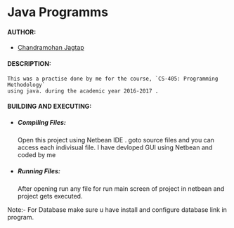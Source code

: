 # Java Programms 

#### AUTHOR:

- [Chandramohan Jagtap](https://github.com/cmjagtap "Chandramohan's github profile")

#### DESCRIPTION:

	This was a practise done by me for the course, `CS-405: Programming Methodology`
	using java. during the academic year 2016-2017 .

#### BUILDING AND EXECUTING:

- ##### Compiling Files:
	
 	Open this project using Netbean IDE .
	goto source files and you can access each indivisual file.
	I have devloped GUI using Netbean and coded by me


- ##### Running Files:
	
	After opening run any file for run main screen of project in netbean
	and project gets executed.

Note:-
	For Database make sure u have install and configure database link in program.
